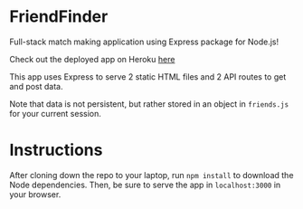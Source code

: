 # FriendFinder
Full-stack match making application using Express package for Node.js!

Check out the deployed app on Heroku [here](https://friendfinder-hb.herokuapp.com/)

This app uses Express to serve 2 static HTML files and 2 API routes to get and post data.

Note that data is not persistent, but rather stored in an object in `friends.js` for your current session.


# Instructions
After cloning down the repo to your laptop, run `npm install` to download the Node dependencies.
Then, be sure to serve the app in `localhost:3000` in your browser. 